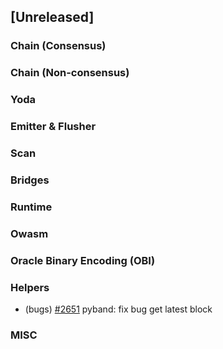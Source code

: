 <!--
(feat): New feature
(impv): Improvement / Enhancement
(docs): Documentation
(bugs): Bug fixes
(chore): Chore/cleanup work
-->

## [Unreleased]

### Chain (Consensus)

### Chain (Non-consensus)

### Yoda

### Emitter & Flusher

### Scan

### Bridges

### Runtime

### Owasm

### Oracle Binary Encoding (OBI)

### Helpers

- (bugs) [\#2651](https://github.com/bandprotocol/bandchain/pull/2651) pyband: fix bug get latest block

### MISC
